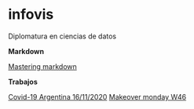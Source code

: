 # infovis
Diplomatura en ciencias de datos

**Markdown**

[Mastering markdown](https://guides.github.com/features/mastering-markdown/)

**Trabajos**

[Covid-19 Argentina 16/11/2020](https://facundososalopez.github.io/infovis/covid-19_2020-11-16.html)
[Makeover monday W46](https://facundososalopez.github.io/infovis/mom_w46_rawgraph.html)

